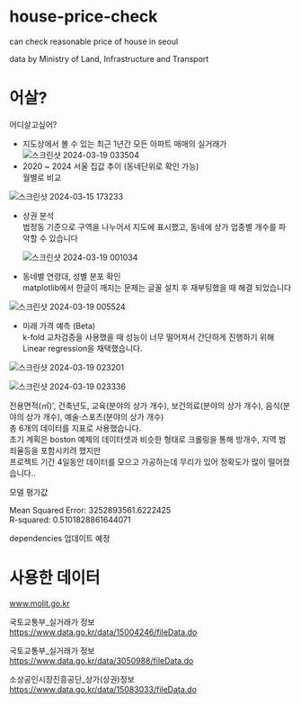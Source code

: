 # house-price-check
can check reasonable price of house in seoul

data by Ministry of Land, Infrastructure and Transport

# 어살?
어디살고싶어?


- 지도상에서 볼 수 있는 최근 1년간 모든 아파트 매매의 실거래가
 ![스크린샷 2024-03-19 033504](https://github.com/Gothax/house-price-check/assets/82752784/021b5645-e8b2-494b-84d7-0ff07c1010ef)
- 2020 ~ 2024 서울 집값 추이 (동네단위로 확인 가능) <br>
  월별로 비교
  
![스크린샷 2024-03-15 173233](https://github.com/Gothax/house-price-check/assets/82752784/97b7ffad-8640-4fc3-a6b2-e200381940cd)

- 상권 분석 <br>
  법정동 기준으로 구역을 나누어서 지도에 표시했고, 동네에 상가 업종별 개수를 파악할 수 있습니다

  ![스크린샷 2024-03-19 001034](https://github.com/Gothax/house-price-check/assets/82752784/687c19f3-57e5-49cd-a44c-451f511b7ffc)
  
- 동네별 연령대, 성별 분포 확인 <br>
matplotlib에서 한글이 깨지는 문제는 글꼴 설치 후 재부팅했을 때 해결 되었습니다
  
![스크린샷 2024-03-19 005524](https://github.com/Gothax/house-price-check/assets/82752784/2495c831-1028-4e7b-ae9c-5794dec890d7)

- 미래 가격 예측 (Beta) <br>
k-fold 교차검증을 사용했을 때 성능이 너무 떨어져서 간단하게 진행하기 위해 Linear regression을 채택했습니다. <br>
 
![스크린샷 2024-03-19 023201](https://github.com/Gothax/house-price-check/assets/82752784/adb9c904-9a10-4cbb-b5cf-3d716fc8f15f)

![스크린샷 2024-03-19 023336](https://github.com/Gothax/house-price-check/assets/82752784/93d135d4-2107-4bb5-a77c-5d1f79ed7ec6)

전용면적(㎡)', 건축년도, 교육(분야의 상가 개수), 보건의료(분야의 상가 개수), 음식(분야의 상가 개수), 예술·스포츠(분야의 상가 개수) <br>
총 6개의 데이터를 지표로 사용했습니다. <br>
초기 계획은 boston 예제의 데이터셋과 비슷한 형태로 크롤링을 통해 방개수, 지역 범죄율등을 포함시키려 했지만<br>
프로젝트 기간 4일동안 데이터를 모으고 가공하는데 무리가 있어 정확도가 많이 떨어졌습니다..<br>

모델 평가값

Mean Squared Error: 3252893561.6222425 <br>
R-squared: 0.5101828861644071 <br>




dependencies 업데이트 예정

# 사용한 데이터

www.molit.go.kr

국토교통부_실거래가 정보<br>
https://www.data.go.kr/data/15004246/fileData.do

국토교통부_실거래가 정보<br>
https://www.data.go.kr/data/3050988/fileData.do

소상공인시장진흥공단_상가(상권)정보<br>
https://www.data.go.kr/data/15083033/fileData.do

